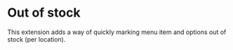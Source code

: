 # Out of stock

This extension adds a way of quickly marking menu item and options out of stock (per location).